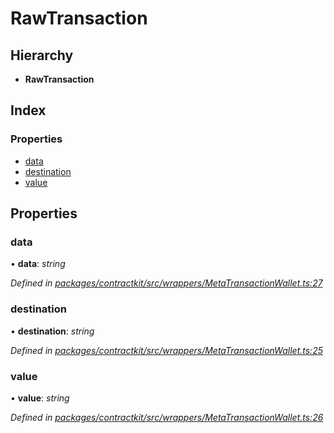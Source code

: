 # RawTransaction

## Hierarchy

* **RawTransaction**

## Index

### Properties

* [data](_wrappers_metatransactionwallet_.rawtransaction.md#data)
* [destination](_wrappers_metatransactionwallet_.rawtransaction.md#destination)
* [value](_wrappers_metatransactionwallet_.rawtransaction.md#value)

## Properties

### data

• **data**: _string_

_Defined in_ [_packages/contractkit/src/wrappers/MetaTransactionWallet.ts:27_](https://github.com/celo-org/celo-monorepo/blob/master/packages/contractkit/src/wrappers/MetaTransactionWallet.ts#L27)

### destination

• **destination**: _string_

_Defined in_ [_packages/contractkit/src/wrappers/MetaTransactionWallet.ts:25_](https://github.com/celo-org/celo-monorepo/blob/master/packages/contractkit/src/wrappers/MetaTransactionWallet.ts#L25)

### value

• **value**: _string_

_Defined in_ [_packages/contractkit/src/wrappers/MetaTransactionWallet.ts:26_](https://github.com/celo-org/celo-monorepo/blob/master/packages/contractkit/src/wrappers/MetaTransactionWallet.ts#L26)

